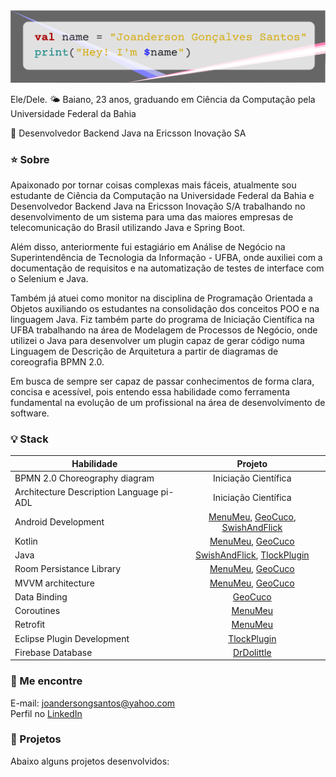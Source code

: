 <img src="/name_banner.png"  alt="Joanderson Gonçalves">


Ele/Dele. 🌤️ Baiano, 23 anos, graduando em Ciência da Computação pela Universidade Federal da Bahia  
  
  
🐞 Desenvolvedor Backend Java na Ericsson Inovação SA


### ⭐ Sobre
Apaixonado por tornar coisas complexas mais fáceis, atualmente sou estudante de Ciência da Computação na Universidade Federal da Bahia e Desenvolvedor Backend Java na Ericsson Inovação S/A trabalhando no desenvolvimento de um sistema para uma das maiores empresas de telecomunicação do Brasil utilizando Java e Spring Boot.

Além disso, anteriormente fui estagiário em Análise de Negócio na Superintendência de Tecnologia da Informação - UFBA, onde auxiliei com a documentação de requisitos e na automatização de testes de interface com o Selenium e Java.

Também já atuei como monitor na disciplina de Programação Orientada a Objetos auxiliando os estudantes na consolidação dos conceitos POO e na linguagem Java. Fiz também parte do programa de Iniciação Científica na UFBA trabalhando na área de Modelagem de Processos de Negócio, onde utilizei o Java para desenvolver um plugin capaz de gerar código numa Linguagem de Descrição de Arquitetura a partir de diagramas de coreografia BPMN 2.0.

Em busca de sempre ser capaz de passar conhecimentos de forma clara, concisa e acessível, pois entendo essa habilidade como ferramenta fundamental na evolução de um profissional na área de desenvolvimento de software.

### 💡 Stack
| Habilidade        | Projeto           |
| ------------- |:-------------:|
| BPMN 2.0 Choreography diagram | Iniciação Científica |
| Architecture Description Language pi-ADL | Iniciação Científica |
| Android Development | [MenuMeu][1], [GeoCuco][3], [SwishAndFlick][4] |
| Kotlin | [MenuMeu][1], [GeoCuco][3] |
| Java | [SwishAndFlick][4], [TlockPlugin][2] |
| Room Persistance Library | [MenuMeu][1], [GeoCuco][3] |
| MVVM architecture | [MenuMeu][1], [GeoCuco][3] |
| Data Binding | [GeoCuco][3] |
| Coroutines | [MenuMeu][1] |
| Retrofit | [MenuMeu][1] |
| Eclipse Plugin Development | [TlockPlugin][2] |
| Firebase Database | [DrDolittle][5]

[1]: https://github.com/JoandersonG/MenuMeu
[2]: https://github.com/JoandersonG/tlock-plugin-source
[3]: https://github.com/JoandersonG/GeoCuco
[4]: https://github.com/JoandersonG/swish-and-flick
[5]: https://github.com/JoandersonG/DrDolittleKotlinVersion


### 🔎 Me encontre
E-mail: <a href="mailto:joandersongsantos@yahoo.com">joandersongsantos@yahoo.com</a>
<br>
Perfil no <a href="https://www.linkedin.com/in/joanderson-gonçalves-1055351b9">LinkedIn</a>

### 📔 Projetos

Abaixo alguns projetos desenvolvidos:

